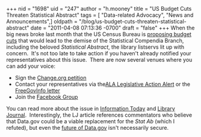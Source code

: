 +++
nid = "1698"
uid = "247"
author = "h.mooney"
title = "US Budget Cuts Threaten Statistical Abstract"
tags = [ "Data-related Advocacy", "News and Announcements",]
oldpath = "/blog/us-budget-cuts-threaten-statistical-abstract"
date = "2011-04-08 07:13:36 -0700"
draft = "false"
+++
When the big news broke last month that the US Census Bureau is
[proposing budget
cuts](http://www.psc.isr.umich.edu/pscinfoserv/?p=1814) that would lead
to the demise of the Statistical Compendia Branch, including the beloved
*Statistical Abstract*, the library listservs lit up with concern. 
It\'s not too late to take action if you haven\'t already notified your
representatives about this issue.  There are now several venues where
you can add your voice:

-   Sign the [Change.org
    petition](http://www.change.org/petitions/save-the-statistical-abstract-of-the-united-states-2#?opt_new=t&opt_fb=f)
-   Contact your representatives via the[ALA Legislative Action
    Alert](http://capwiz.com/ala/callalert/index.tt?alertid=37054501) or
    the [FreeGovInfo letter](http://freegovinfo.info/node/3219)
-   Join the [Facebook
    Group](https://www.facebook.com/home.php?sk=group_193019537404038&ap=1)

You can read more about the issue in [Information
Today](http://newsbreaks.infotoday.com/NewsBreaks/US-Census-Bureau-to-Eliminate-Strategic-Publications-Including-Statistical-Abstracts-74588.asp)
and [Library
Journal](http://www.libraryjournal.com/lj/home/889924-264/statistical_abstract_faces_an_untimely.html.csp). 
Interestingly, the LJ article references commentators who believe that
Data.gov could be a viable replacement for the *Stat Ab* (which I
refuted), but even the [future of
Data.gov](http://sunlightfoundation.com/savethedata/) isn\'t necessarily
secure.
